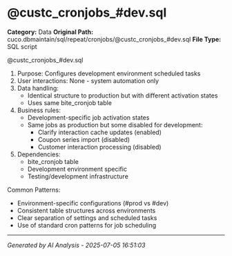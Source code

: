 # @custc_cronjobs_#dev.sql

**Category:** Data
**Original Path:** cuco.dbmaintain/sql/repeat/cronjobs/@custc_cronjobs_#dev.sql
**File Type:** SQL script

@custc_cronjobs_#dev.sql
1. Purpose: Configures development environment scheduled tasks
2. User interactions: None - system automation only
3. Data handling:
   - Identical structure to production but with different activation states
   - Uses same bite_cronjob table
4. Business rules:
   - Development-specific job activation states
   - Same jobs as production but some disabled for development:
     - Clarify interaction cache updates (enabled)
     - Coupon series import (disabled)
     - Customer interaction processing (disabled)
5. Dependencies:
   - bite_cronjob table
   - Development environment specific
   - Testing/development infrastructure

Common Patterns:
- Environment-specific configurations (#prod vs #dev)
- Consistent table structures across environments
- Clear separation of settings and scheduled tasks
- Use of standard cron patterns for job scheduling

---
*Generated by AI Analysis - 2025-07-05 16:51:03*
